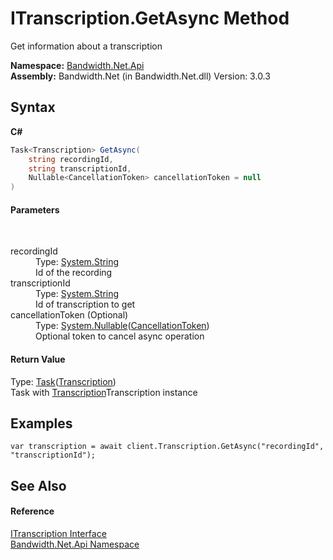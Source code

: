 ﻿# ITranscription.GetAsync Method 
 

Get information about a transcription

**Namespace:**&nbsp;<a href ="N_Bandwidth_Net_Api.md">Bandwidth.Net.Api</a><br />**Assembly:**&nbsp;Bandwidth.Net (in Bandwidth.Net.dll) Version: 3.0.3

## Syntax

**C#**<br />
``` C#
Task<Transcription> GetAsync(
	string recordingId,
	string transcriptionId,
	Nullable<CancellationToken> cancellationToken = null
)
```


#### Parameters
&nbsp;<dl><dt>recordingId</dt><dd>Type: <a href="http://msdn2.microsoft.com/en-us/library/s1wwdcbf" target="_blank">System.String</a><br />Id of the recording</dd><dt>transcriptionId</dt><dd>Type: <a href="http://msdn2.microsoft.com/en-us/library/s1wwdcbf" target="_blank">System.String</a><br />Id of transcription to get</dd><dt>cancellationToken (Optional)</dt><dd>Type: <a href="http://msdn2.microsoft.com/en-us/library/b3h38hb0" target="_blank">System.Nullable</a>(<a href="http://msdn2.microsoft.com/en-us/library/dd384802" target="_blank">CancellationToken</a>)<br />Optional token to cancel async operation</dd></dl>

#### Return Value
Type: <a href="http://msdn2.microsoft.com/en-us/library/dd321424" target="_blank">Task</a>(<a href ="T_Bandwidth_Net_Api_Transcription.md">Transcription</a>)<br />Task with <a href ="T_Bandwidth_Net_Api_Transcription.md">Transcription</a>Transcription instance

## Examples

```
var transcription = await client.Transcription.GetAsync("recordingId", "transcriptionId");
```


## See Also


#### Reference
<a href ="T_Bandwidth_Net_Api_ITranscription.md">ITranscription Interface</a><br /><a href ="N_Bandwidth_Net_Api.md">Bandwidth.Net.Api Namespace</a><br />